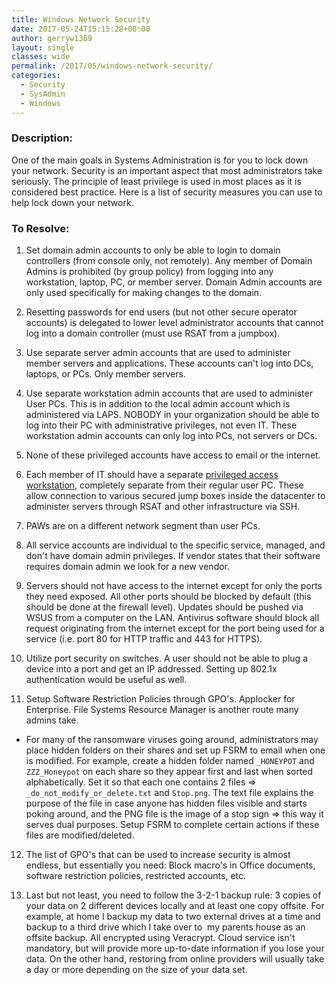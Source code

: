 ```yaml
---
title: Windows Network Security
date: 2017-05-24T15:15:28+00:00
author: gerryw1389
layout: single
classes: wide
permalink: /2017/05/windows-network-security/
categories:
  - Security
  - SysAdmin
  - Windows
---
```

<!--more-->

### Description:

One of the main goals in Systems Administration is for you to lock down your network. Security is an important aspect that most administrators take seriously. The principle of least privilege is used in most places as it is considered best practice. Here is a list of security measures you can use to help lock down your network.

### To Resolve:

1. Set domain admin accounts to only be able to login to domain controllers (from console only, not remotely). Any member of Domain Admins is prohibited (by group policy) from logging into any workstation, laptop, PC, or member server. Domain Admin accounts are only used specifically for making changes to the domain.

2. Resetting passwords for end users (but not other secure operator accounts) is delegated to lower level administrator accounts that cannot log into a domain controller (must use RSAT from a jumpbox).

3. Use separate server admin accounts that are used to administer member servers and applications. These accounts can't log into DCs, laptops, or PCs. Only member servers.

4. Use separate workstation admin accounts that are used to administer User PCs. This is in addition to the local admin account which is administered via LAPS. NOBODY in your organization should be able to log into their PC with administrative privileges, not even IT. These workstation admin accounts can only log into PCs, not servers or DCs.

5. None of these privileged accounts have access to email or the internet.

6. Each member of IT should have a separate [privileged access workstation](https://technet.microsoft.com/en-us/windows-server-docs/security/securing-privileged-access/privileged-access-workstations), completely separate from their regular user PC. These allow connection to various secured jump boxes inside the datacenter to administer servers through RSAT and other infrastructure via SSH.

7. PAWs are on a different network segment than user PCs.

8. All service accounts are individual to the specific service, managed, and don't have domain admin privileges. If vendor states that their software requires domain admin we look for a new vendor.

9. Servers should not have access to the internet except for only the ports they need exposed. All other ports should be blocked by default (this should be done at the firewall level). Updates should be pushed via WSUS from a computer on the LAN. Antivirus software should block all request originating from the internet except for the port being used for a service (i.e. port 80 for HTTP traffic and 443 for HTTPS).

10. Utilize port security on switches. A user should not be able to plug a device into a port and get an IP addressed. Setting up 802.1x authentication would be useful as well.

11. Setup Software Restriction Policies through GPO's. Applocker for Enterprise. File Systems Resource Manager is another route many admins take.

   - For many of the ransomware viruses going around, administrators may place hidden folders on their shares and set up FSRM to email when one is modified. For example, create a hidden folder named `_HONEYPOT` and `ZZZ_Honeypot` on each share so they appear first and last when sorted alphabetically. Set it so that each one contains 2 files => `_do_not_modify_or_delete.txt` and `Stop.png`. The text file explains the purpose of the file in case anyone has hidden files visible and starts poking around, and the PNG file is the image of a stop sign => this way it serves dual purposes. Setup FSRM to complete certain actions if these files are modified/deleted.

12. The list of GPO's that can be used to increase security is almost endless, but essentially you need: Block macro's in Office documents, software restriction policies, restricted accounts, etc.

13. Last but not least, you need to follow the 3-2-1 backup rule: 3 copies of your data on 2 different devices locally and at least one copy offsite. For example, at home I backup my data to two external drives at a time and backup to a third drive which I take over to  my parents house as an offsite backup. All encrypted using Veracrypt. Cloud service isn't mandatory, but will provide more up-to-date information if you lose your data. On the other hand, restoring from online providers will usually take a day or more depending on the size of your data set.
